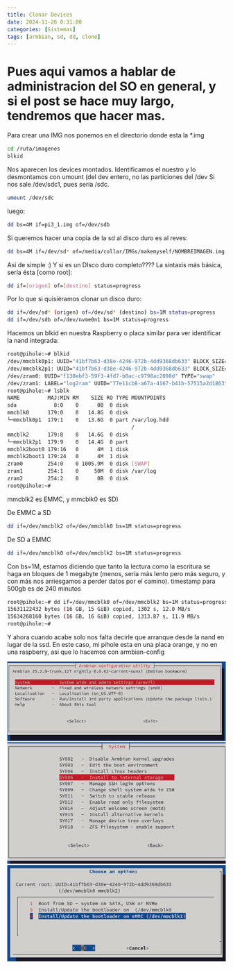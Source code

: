 ```yaml
---
title: Clonar Devices
date: 2024-11-26 0:31:00
categories: [Sistemas]
tags: [armbian, sd, dd, clone]
---
```


# Pues aqui vamos a hablar de administracion del SO en general, y si el post se hace muy largo, tendremos que hacer mas.  
Para crear una IMG nos ponemos en el directorio donde esta la *.img

```bash
cd /ruta/imagenes
blkid
```
Nos aparecen los devices montados. Identificamos el nuestro y lo desmontamos con umount (del dev entero, no las particiones del /dev
Si nos sale /dev/sdc1, pues seria /sdc.

```bash
umount /dev/sdc
```
luego:
```bash
dd bs=4M if=pi3_1.img of=/dev/sdb
```
Si queremos hacer una copia de la sd al disco duro es al reves:
```bash
dd bs=4M if=/dev/sd* of=/media/collar/IMGs/makemyself/NOMBREIMAGEN.img
```
Así de simple  :)
Y si es un DIsco duro completo????
La sintaxis más básica, sería ésta [como root]:
```bash
dd if=[origen] of=[destino] status=progress
```
Por lo que si quisiéramos clonar un disco duro:
```bash
dd if=/dev/sd* (origen) of=/dev/sd* (destino) bs=1M status=progress 
dd if=/dev/sdb of=/dev/nvme0n1 bs=1M status=progress 
```
Hacemos un blkid en nuestra Raspberry o placa similar para ver identificar la nand integrada:
```bash
root@pihole:~# blkid
/dev/mmcblk0p1: UUID="41bf7b63-d38e-4246-972b-4dd9368db633" BLOCK_SIZE="4096" TYPE="ext4" PARTUUID="701cea5c-01"
/dev/mmcblk2p1: UUID="41bf7b63-d38e-4246-972b-4dd9368db633" BLOCK_SIZE="4096" TYPE="ext4" PARTUUID="701cea5c-01"
/dev/zram0: UUID="f130ebf3-59f3-4fd7-b0ac-c9798ac2098d" TYPE="swap"
/dev/zram1: LABEL="log2ram" UUID="77e11cb8-a67a-4167-b41b-57515a2d1863" BLOCK_SIZE="4096" TYPE="ext4"
root@pihole:~# lsblk
NAME         MAJ:MIN RM    SIZE RO TYPE MOUNTPOINTS
sda            8:0    0      0B  0 disk 
mmcblk0      179:0    0   14.8G  0 disk 
└─mmcblk0p1  179:1    0   13.6G  0 part /var/log.hdd
                                        /
mmcblk2      179:8    0   14.6G  0 disk 
└─mmcblk2p1  179:9    0   14.4G  0 part 
mmcblk2boot0 179:16   0      4M  1 disk 
mmcblk2boot1 179:24   0      4M  1 disk 
zram0        254:0    0 1005.9M  0 disk [SWAP]
zram1        254:1    0     50M  0 disk /var/log
zram2        254:2    0      0B  0 disk 
root@pihole:~# 
```
mmcblk2 es EMMC, y mmcblk0 es SD)

De EMMC a SD
```bash
dd if=/dev/mmcblk2 of=/dev/mmcblk0 bs=1M status=progress
```
De SD a EMMC
```bash
dd if=/dev/mmcblk0 of=/dev/mmcblk2 bs=1M status=progress
```
Con bs=1M, estamos diciendo que tanto la lectura como la escritura se haga en bloques de 1 megabyte (menos, sería más lento pero más seguro, y con más nos arriesgamos a perder datos por el camino).
timestamp para 500gb es de 240 minutos

```bash
root@pihole:~# dd if=/dev/mmcblk0 of=/dev/mmcblk2 bs=1M status=progress
15631122432 bytes (16 GB, 15 GiB) copied, 1302 s, 12.0 MB/s
15634268160 bytes (16 GB, 16 GiB) copied, 1313.87 s, 11.9 MB/s
root@pihole:~# 
```

Y ahora cuando acabe solo nos falta decirle que arranque desde la nand en lugar de la ssd.
En este caso, mi pihole esta en una placa orange, y no en una raspberry, asi que lo hacemos con armbian-config

![My helpful screenshot](/assets/images/clonar-devices/armbian-config1.png)
![My helpful screenshot](/assets/images/clonar-devices/armbian-config2.png)
![My helpful screenshot](/assets/images/clonar-devices/armbian-config3.png)

```bash

```



